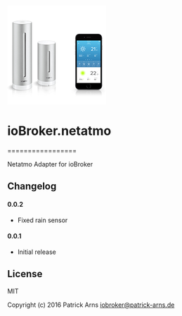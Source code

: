 ![Logo](admin/netatmo.png)
# ioBroker.netatmo
=================

Netatmo Adapter for ioBroker

## Changelog

#### 0.0.2
* Fixed rain sensor

#### 0.0.1
* Initial release

## License
MIT

Copyright (c) 2016 Patrick Arns <iobroker@patrick-arns.de>